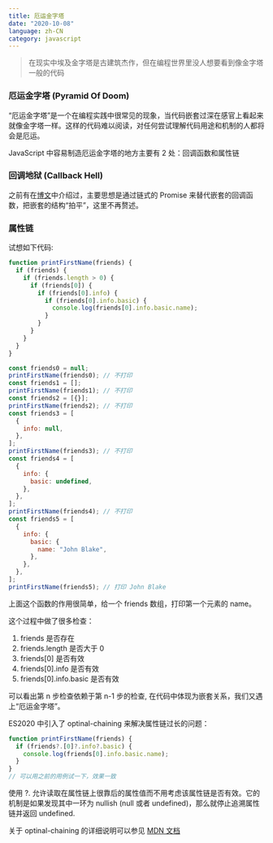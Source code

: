 ```yaml
---
title: 厄运金字塔
date: "2020-10-08"
language: zh-CN
category: javascript
---
```


> 在现实中埃及金字塔是古建筑杰作，但在编程世界里没人想要看到像金字塔一般的代码

### 厄运金字塔 (Pyramid Of Doom)

“厄运金字塔”是一个在编程实践中很常见的现象，当代码嵌套过深在感官上看起来就像金字塔一样。这样的代码难以阅读，对任何尝试理解代码用途和机制的人都将会是厄运。

JavaScript 中容易制造厄运金字塔的地方主要有 2 处：回调函数和属性链

### 回调地狱 (Callback Hell)

之前有在[博文](http://www.blog.realrz.com/es6-feature-overview)中介绍过，主要思想是通过链式的 Promise 来替代嵌套的回调函数，把嵌套的结构“拍平”，这里不再赘述。

### 属性链

试想如下代码:

```javascript
function printFirstName(friends) {
  if (friends) {
    if (friends.length > 0) {
      if (friends[0]) {
        if (friends[0].info) {
          if (friends[0].info.basic) {
            console.log(friends[0].info.basic.name);
          }
        }
      }
    }
  }
}

const friends0 = null;
printFirstName(friends0); // 不打印
const friends1 = [];
printFirstName(friends1); // 不打印
const friends2 = [{}];
printFirstName(friends2); // 不打印
const friends3 = [
  {
    info: null,
  },
];
printFirstName(friends3); // 不打印
const friends4 = [
  {
    info: {
      basic: undefined,
    },
  },
];
printFirstName(friends4); // 不打印
const friends5 = [
  {
    info: {
      basic: {
        name: "John Blake",
      },
    },
  },
];
printFirstName(friends5); // 打印 John Blake
```

上面这个函数的作用很简单，给一个 friends 数组，打印第一个元素的 name。

这个过程中做了很多检查：

1. friends 是否存在
2. friends.length 是否大于 0
3. friends[0] 是否有效
4. friends[0].info 是否有效
5. friends[0].info.basic 是否有效

可以看出第 n 步检查依赖于第 n-1 步的检查, 在代码中体现为嵌套关系，我们又遇上“厄运金字塔”。

ES2020 中引入了 optinal-chaining 来解决属性链过长的问题：

```javascript
function printFirstName(friends) {
  if (friends?.[0]?.info?.basic) {
    console.log(friends[0].info.basic.name);
  }
}
// 可以用之前的用例试一下，效果一致
```

使用 ?. 允许读取在属性链上很靠后的属性值而不用考虑该属性链是否有效。它的机制是如果发现其中一环为 nullish (null 或者 undefined)，那么就停止追溯属性链并返回 undefined.

关于 optinal-chaining 的详细说明可以参见 [MDN 文档](https://developer.mozilla.org/en-US/docs/Web/JavaScript/Reference/Operators/Optional_chaining)
